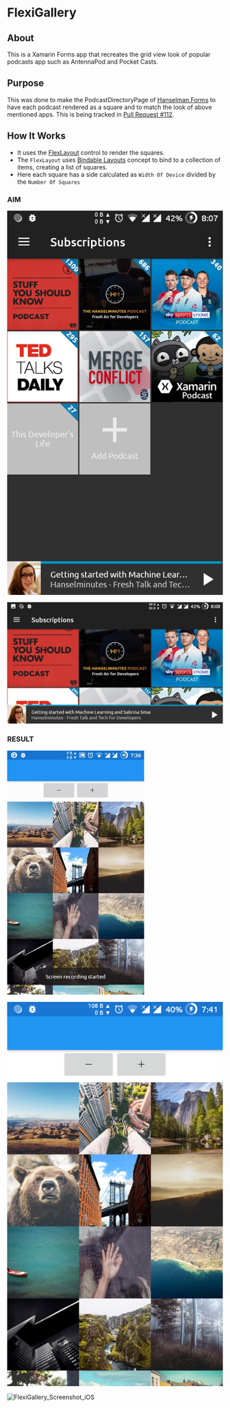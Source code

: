 # FlexiGallery

## About
This is a Xamarin Forms app that recreates the grid view look of popular podcasts app such as AntennaPod and Pocket Casts.

## Purpose
This was done to make the PodcastDirectoryPage of [Hanselman.Forms](https://github.com/jamesmontemagno/Hanselman.Forms) to have each podcast rendered as a square and to match the look of above mentioned apps. This is being tracked in [Pull Request #112](https://github.com/jamesmontemagno/Hanselman.Forms/pull/122).

## How It Works

* It uses the [FlexLayout](https://docs.microsoft.com/en-us/xamarin/xamarin-forms/user-interface/layouts/flex-layout) control to render the squares. 
* The `FlexLayout` uses [Bindable Layouts](https://docs.microsoft.com/en-us/xamarin/xamarin-forms/user-interface/layouts/bindable-layouts) concept to bind to a collection of items, creating a list of squares.
* Here each square has a side calculated as  `Width Of Device` divided by the `Number Of Squares`

### AIM
![AntennaPod_portrait](https://raw.githubusercontent.com/manutdkid77/FlexiGallery/master/screenshots/antennapod_1.png)

![AntennaPod_landscape](https://raw.githubusercontent.com/manutdkid77/FlexiGallery/master/screenshots/antennapod_2.png.png)

### RESULT
![FlexiGallery_Screenshot_GIF](https://raw.githubusercontent.com/manutdkid77/FlexiGallery/master/screenshots/flexigallery.gif)

![FlexiGallery_Screenshot_Android](https://raw.githubusercontent.com/manutdkid77/FlexiGallery/master/screenshots/flexigallery_1.png)

![FlexiGallery_Screenshot_iOS](url_here)